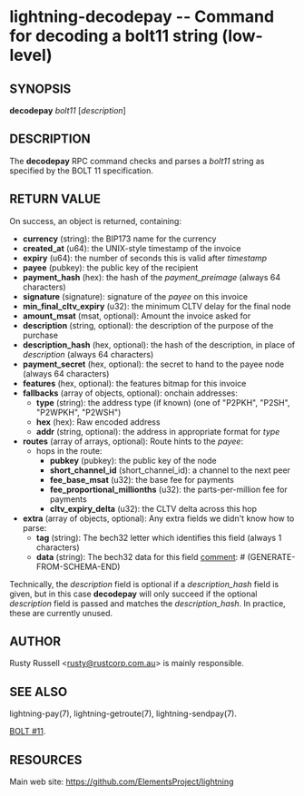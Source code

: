 lightning-decodepay -- Command for decoding a bolt11 string (low-level)
=======================================================================

SYNOPSIS
--------

**decodepay** *bolt11* \[*description*\]

DESCRIPTION
-----------

The **decodepay** RPC command checks and parses a *bolt11* string as
specified by the BOLT 11 specification.

RETURN VALUE
------------

[comment]: # (GENERATE-FROM-SCHEMA-START)
On success, an object is returned, containing:
- **currency** (string): the BIP173 name for the currency
- **created_at** (u64): the UNIX-style timestamp of the invoice
- **expiry** (u64): the number of seconds this is valid after *timestamp*
- **payee** (pubkey): the public key of the recipient
- **payment_hash** (hex): the hash of the *payment_preimage* (always 64 characters)
- **signature** (signature): signature of the *payee* on this invoice
- **min_final_cltv_expiry** (u32): the minimum CLTV delay for the final node
- **amount_msat** (msat, optional): Amount the invoice asked for
- **description** (string, optional): the description of the purpose of the purchase
- **description_hash** (hex, optional): the hash of the description, in place of *description* (always 64 characters)
- **payment_secret** (hex, optional): the secret to hand to the payee node (always 64 characters)
- **features** (hex, optional): the features bitmap for this invoice
- **fallbacks** (array of objects, optional): onchain addresses:
  - **type** (string): the address type (if known) (one of "P2PKH", "P2SH", "P2WPKH", "P2WSH")
  - **hex** (hex): Raw encoded address
  - **addr** (string, optional): the address in appropriate format for *type*
- **routes** (array of arrays, optional): Route hints to the *payee*:
  - hops in the route:
    - **pubkey** (pubkey): the public key of the node
    - **short_channel_id** (short_channel_id): a channel to the next peer
    - **fee_base_msat** (u32): the base fee for payments
    - **fee_proportional_millionths** (u32): the parts-per-million fee for payments
    - **cltv_expiry_delta** (u32): the CLTV delta across this hop
- **extra** (array of objects, optional): Any extra fields we didn't know how to parse:
  - **tag** (string): The bech32 letter which identifies this field (always 1 characters)
  - **data** (string): The bech32 data for this field
[comment]: # (GENERATE-FROM-SCHEMA-END)

Technically, the *description* field is optional if a
*description\_hash* field is given, but in this case **decodepay** will
only succeed if the optional *description* field is passed and matches
the *description\_hash*. In practice, these are currently unused.

AUTHOR
------

Rusty Russell <<rusty@rustcorp.com.au>> is mainly responsible.

SEE ALSO
--------

lightning-pay(7), lightning-getroute(7), lightning-sendpay(7).

[BOLT
\#11](https://github.com/lightningnetwork/lightning-rfc/blob/master/11-payment-encoding.md).

RESOURCES
---------

Main web site: <https://github.com/ElementsProject/lightning>

[comment]: # ( SHA256STAMP:33a160a1d9e56690e59b71c4d9d3e141bf7604c111cd5a5624bda692b85c9026)
